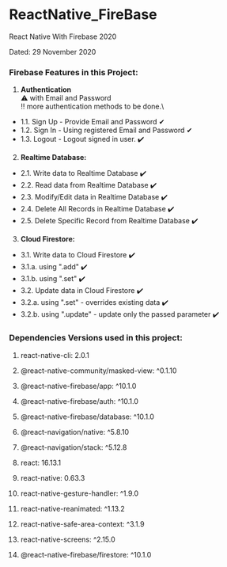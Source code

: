 # ReactNative_FireBase
React Native With Firebase 2020

Dated: 29 November 2020

### Firebase Features in this Project:
1. **Authentication**\
⚠️ with Email and Password\
‼️ more authentication methods to be done.\
-  1.1. Sign Up - Provide Email and Password ✔
-  1.2. Sign In - Using registered Email and Password ✔
-  1.3. Logout - Logout signed in user. ✔️

2. **Realtime Database:**
-  2.1. Write data to Realtime Database ✔️
-  2.2. Read data from Realtime Database ✔️
-  2.3. Modify/Edit data in Realtime Database ✔️
-  2.4. Delete All Records in Realtime Database ✔️
-  2.5. Delete Specific Record from Realtime Database ✔️

3. **Cloud Firestore:**
-  3.1. Write data to Cloud Firestore ✔️
-  3.1.a. using ".add" ✔️
-  3.1.b. using ".set" ✔️
-  3.2. Update data in Cloud Firestore ✔️
-  3.2.a. using ".set" - overrides existing data ✔️
-  3.2.b. using ".update" - update only the passed parameter ✔️


### Dependencies Versions used in this project:
1. react-native-cli: 2.0.1

2. @react-native-community/masked-view: ^0.1.10
3. @react-native-firebase/app: ^10.1.0
4. @react-native-firebase/auth: ^10.1.0
5. @react-native-firebase/database: ^10.1.0
6. @react-navigation/native: ^5.8.10
7. @react-navigation/stack: ^5.12.8
8. react: 16.13.1
9. react-native: 0.63.3
10. react-native-gesture-handler: ^1.9.0
11. react-native-reanimated: ^1.13.2
12. react-native-safe-area-context: ^3.1.9
13. react-native-screens: ^2.15.0
14. @react-native-firebase/firestore: ^10.1.0
